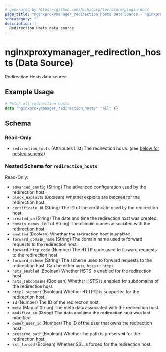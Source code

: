 ```yaml
---
# generated by https://github.com/hashicorp/terraform-plugin-docs
page_title: "nginxproxymanager_redirection_hosts Data Source - nginxproxymanager"
subcategory: ""
description: |-
  Redirection Hosts data source
---
```


# nginxproxymanager_redirection_hosts (Data Source)

Redirection Hosts data source

## Example Usage

```terraform
# Fetch all redirection hosts
data "nginxproxymanager_redirection_hosts" "all" {}
```

<!-- schema generated by tfplugindocs -->
## Schema

### Read-Only

- `redirection_hosts` (Attributes List) The redirection hosts. (see [below for nested schema](#nestedatt--redirection_hosts))

<a id="nestedatt--redirection_hosts"></a>
### Nested Schema for `redirection_hosts`

Read-Only:

- `advanced_config` (String) The advanced configuration used by the redirection host.
- `block_exploits` (Boolean) Whether exploits are blocked for the redirection host.
- `certificate_id` (String) The ID of the certificate used by the redirection host.
- `created_on` (String) The date and time the redirection host was created.
- `domain_names` (List of String) The domain names associated with the redirection host.
- `enabled` (Boolean) Whether the redirection host is enabled.
- `forward_domain_name` (String) The domain name used to forward requests to the redirection host.
- `forward_http_code` (Number) The HTTP code used to forward requests to the redirection host.
- `forward_scheme` (String) The scheme used to forward requests to the redirection host. Can be either `auto`, `http` or `https`.
- `hsts_enabled` (Boolean) Whether HSTS is enabled for the redirection host.
- `hsts_subdomains` (Boolean) Whether HSTS is enabled for subdomains of the redirection host.
- `http2_support` (Boolean) Whether HTTP/2 is supported for the redirection host.
- `id` (Number) The ID of the redirection host.
- `meta` (Map of String) The meta data associated with the redirection host.
- `modified_on` (String) The date and time the redirection host was last modified.
- `owner_user_id` (Number) The ID of the user that owns the redirection host.
- `preserve_path` (Boolean) Whether the path is preserved for the redirection host.
- `ssl_forced` (Boolean) Whether SSL is forced for the redirection host.


